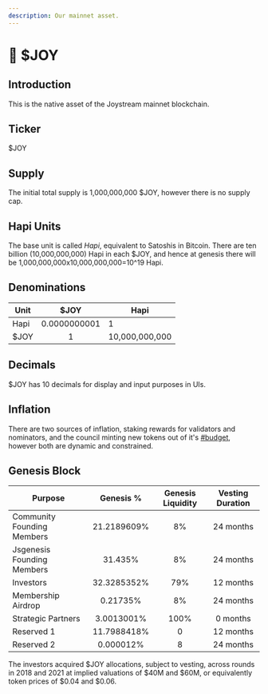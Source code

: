```yaml
---
description: Our mainnet asset.
---
```


# 🚀 $JOY

## Introduction

This is the native asset of the Joystream mainnet blockchain.

## Ticker

$JOY

## Supply

The initial total supply is 1,000,000,000 $JOY, however there is no supply cap.

## Hapi Units

The base unit is called _Hapi_, equivalent to Satoshis in Bitcoin. There are ten billion (10,000,000,000) Hapi in each $JOY, and hence at genesis there will be 1,000,000,000x10,000,000,000=10^19 Hapi.

## Denominations&#x20;

| Unit |     $JOY     | Hapi           |
| ---- | :----------: | -------------- |
| Hapi | 0.0000000001 | 1              |
| $JOY |       1      | 10,000,000,000 |

## Decimals

$JOY has 10 decimals for display and input purposes in UIs.

## Inflation

There are two sources of inflation, staking rewards for validators and nominators, and the council minting new tokens out of it's [#budget](system/council.md#budget "mention"), however both are dynamic and constrained.

## Genesis Block

| Purpose                    |  Genesis %  | Genesis Liquidity | Vesting Duration |
| -------------------------- | :---------: | :---------------: | :--------------: |
| Community Founding Members | 21.2189609% |         8%        |     24 months    |
| Jsgenesis Founding Members |   31.435%   |         8%        |     24 months    |
| Investors                  | 32.3285352% |        79%        |     12 months    |
| Membership Airdrop         |   0.21735%  |         8%        |     24 months    |
| Strategic Partners         |  3.0013001% |        100%       |     0 months     |
| Reserved 1                 | 11.7988418% |         0         |     12 months    |
| Reserved 2                 |  0.000012%  |         8         |     24 months    |

The investors acquired $JOY allocations, subject to vesting, across rounds in 2018 and 2021 at implied valuations of $40M and $60M, or equivalently token prices of $0.04 and $0.06.
